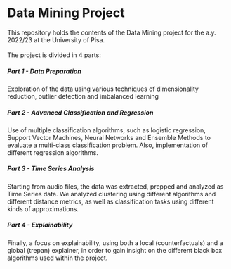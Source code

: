 <h1>Data Mining Project</h1>
This repository holds the contents of the Data Mining project for the a.y. 2022/23 at the University of Pisa. <br>
<br>
The project is divided in 4 parts:
<h5>Part 1 - Data Preparation </h5>
Exploration of the data using various techniques of dimensionality reduction, outlier detection and imbalanced learning
<h5>Part 2 - Advanced Classification and Regression </h5>
Use of multiple classification algorithms, such as logistic regression, Support Vector Machines, Neural Networks and Ensemble Methods to evaluate a multi-class classification problem. 
Also, implementation of different regression algorithms.
<h5>Part 3 - Time Series Analysis </h5>
Starting from audio files, the data was extracted, prepped and analyzed as Time Series data. We analyzed clustering using different algorithms and different distance metrics,
as well as classification tasks using different kinds of approximations. 
<h5>Part 4 - Explainability </h5>
Finally, a focus on explainability, using both a local (counterfactuals) and a global (trepan) explainer, in order to gain insight on the different black box algorithms used within the project.
